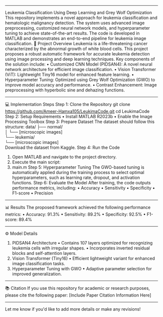 ________________________________________
Leukemia Classification Using Deep Learning and Grey Wolf Optimization
This repository implements a novel approach for leukemia classification and hematologic malignancy detection. The system uses advanced image preprocessing, customized neural network models, and hyperparameter tuning to achieve state-of-the-art results. The code is developed in MATLAB and demonstrates an end-to-end pipeline for leukemia image classification.
📘 Project Overview
Leukemia is a life-threatening cancer characterized by the abnormal growth of white blood cells. This project proposes a robust automatic framework for accurate leukemia detection using image processing and deep learning techniques. Key components of the solution include:
•	Customized CNN Model (PIDSAN4): A novel neural network architecture for efficient image classification.
•	Vision Transformer (ViT): Lightweight Tiny16 model for enhanced feature learning.
•	Hyperparameter Tuning: Optimized using Grey Wolf Optimization (GWO) to improve model accuracy and performance.
•	Contrast Enhancement: Image preprocessing with hyperbolic sine and dehazing functions.
________________________________________
💻 Implementation Steps
Step 1: Clone the Repository
git clone https://github.com/Ameer-Hamxa105/LeukimaCode.git
cd LeukimaCode
Step 2: Setup Requirements
•	Install MATLAB R2023b
•	Enable the Image Processing Toolbox
Step 3: Prepare Dataset
The dataset should follow this structure:
data/
├── normal/  
│   └── [microscopic images]  
└── leukemia/  
    └── [microscopic images]  
Download the dataset from Kaggle.
Step 4: Run the Code
1.	Open MATLAB and navigate to the project directory.
2.	Execute the main script: 
3.	main.m
Step 5: Hyperparameter Tuning
The GWO-based tuning is automatically applied during the training process to select optimal hyperparameters, such as learning rate, dropout, and activation functions.
Step 6: Evaluate the Model
After training, the code outputs performance metrics, including:
•	Accuracy
•	Sensitivity
•	Specificity
•	F1-score
•	Precision
________________________________________
📊 Results
The proposed framework achieved the following performance metrics:
•	Accuracy: 91.3%
•	Sensitivity: 89.2%
•	Specificity: 92.5%
•	F1-score: 89.4%
________________________________________
⚙️ Model Details
1. PIDSAN4 Architecture
•	Contains 107 layers optimized for recognizing leukemia cells with irregular shapes.
•	Incorporates inverted residual blocks and self-attention layers.
2. Vision Transformer (Tiny16)
•	Efficient lightweight variant for enhanced image classification tasks.
3. Hyperparameter Tuning with GWO
•	Adaptive parameter selection for improved generalization.
________________________________________
📚 Citation
If you use this repository for academic or research purposes, please cite the following paper:
[Include Paper Citation Information Here]
________________________________________
Let me know if you'd like to add more details or make any revisions!


